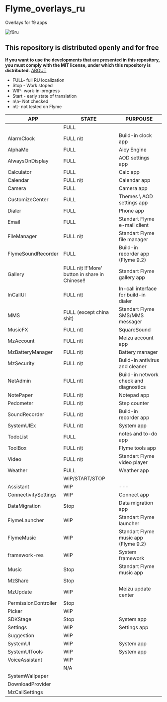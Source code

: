 # Flyme_overlays_ru

Overlays for f9 apps

![f9ru](https://user-images.githubusercontent.com/48006934/175659979-cae9bda2-6b4a-4d86-a056-3915581714f5.png)

## This repository is distributed openly and for free

**If you want to use the developments that are presented in this repository, you must comply with the MIT license, under which this repository is distributed.** [ABOUT]

- FULL- full RU localization
- Stop - Work stoped
- WIP- work-in-progress
- Start - early state of translation
- n\a- Not checked
- n\t- not tested on Flyme

| APP | STATE | PURPOUSE |
| ------ | ------ | ------ |
|  | FULL |  |
| AlarmClock | FULL n\t | Build-in clock app |
| AlphaMe | FULL | Aicy Engine |
| AlwaysOnDisplay | FULL | AOD settings app |
| Calculator | FULL | Calc app |
| Calendar | FULL n\t | Calendar app |
| Camera | FULL | Camera app |
| CustomizeCenter | FULL | Themes \ AOD settings app |
| Dialer | FULL | Phone app |
| Email | FULL | Standart Flyme e-mail client |
| FileManager | FULL n\t | Standart Flyme file manager |
| FlymeSoundRecorder | FULL | Build-in recorder app (Flyme 9.2) |
| Gallery | FULL n\t !!'More' button in share in Chinese!! | Standart Flyme gallery app |
| InCallUI | FULL n\t | In-call interface for build-in dialer |
| MMS | FULL (except china shit) | Standart Flyme SMS/MMS messager |
| MusicFX | FULL n\t | SquareSound |
| MzAccount | FULL n\t | Meizu account app |
| MzBatteryManager | FULL n\t | Battery manager |
| MzSecurity | FULL n\t | Build-in antivirus and cleaner |
| NetAdmin | FULL n\t | Build-in network check and diagnostics |
| NotePaper | FULL n\t | Notepad app |
| Pedometer | FULL n\t | Step counter |
| SoundRecorder | FULL n\t | Build-in recorder app |
| SystemUIEx | FULL n\t | System app |
| TodoList | FULL | notes and to-do app |
| ToolBox | FULL n\t | Flyme tools app |
| Video | FULL n\t | Standart Flyme video player |
| Weather | FULL | Weather app |
|  | WIP/START/STOP |  |
| Assistant | WIP | --- |
| ConnectivitySettings | WIP | Connect app |
| DataMigration | Stop | Data migration app |
| FlymeLauncher | WIP | Standart Flyme launcher |
| FlymeMusic | WIP | Standart Flyme music app (Flyme 9.2) |
| framework-res | WIP | System framework |
| Music | Stop | Standart Flyme music app |
| MzShare | Stop |  |
| MzUpdate | WIP | Meizu update center |
| PermissionController | Stop |  |
| Picker | WIP |  |
| SDKStage | Stop | System app |
| Settings | WIP | Settings app |
| Suggestion | WIP | |
| SystemUI | WIP | System app |
| SystemUITools | WIP | System app |
| VoiceAssistant | WIP |  |
|  | N/A |  |
| SystemWallpaper | | |
| DownloadProvider |  |  |
| MzCallSettings |  |  |

[ABOUT]: <https://mit-license.org/>
